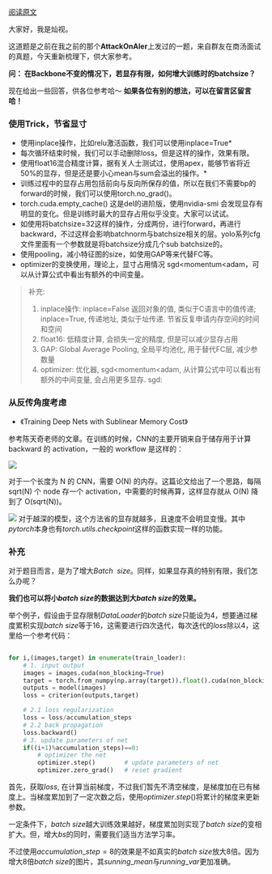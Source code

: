 
[阅读原文](https://mp.weixin.qq.com/s?__biz=MzkzNDIxMzE1NQ==&mid=2247486182&idx=1&sn=76901bb459989fb640185e7e50cb2678&chksm=c241e9aaf53660bca79cfbfe780f6f69a7813a842bc1b27ab786e657459619a76b8600067fad&scene=178&cur_album_id=1860258784426672132#rd)


大家好，我是灿视。

这道题是之前在我之前的那个**AttackOnAIer**上发过的一题，来自群友在商汤面试的真题，今天重新梳理下，供大家参考。


**问： 在Backbone不变的情况下，若显存有限，如何增大训练时的batchsize？**

现在给出一些回答，供各位参考哈～ 
**如果各位有别的想法，可以在留言区留言哈！**

### 使用Trick，节省显寸
- 使用inplace操作，比如relu激活函数，我们可以使用inplace=True*
- 每次循环结束时候，我们可以手动删除loss，但是这样的操作，效果有限。
- 使用float16混合精度计算，据有关人士测试过，使用apex，能够节省将近50%的显存，但是还是要小心mean与sum会溢出的操作。*
- 训练过程中的显存占用包括前向与反向所保存的值，所以在我们不需要bp的forward的时候，我们可以使用torch.no_grad()。
- torch.cuda.empty_cache() 这是del的进阶版，使用nvidia-smi 会发现显存有明显的变化。但是训练时最大的显存占用似乎没变。大家可以试试。
- 如使用将batchsize=32这样的操作，分成两份，进行forward，再进行backward，不过这样会影响batchnorm与batchsize相关的层。yolo系列cfg文件里面有一个参数就是将batchsize分成几个sub batchsize的。
- 使用pooling，减小特征图的size，如使用GAP等来代替FC等。
- optimizer的变换使用，理论上，显寸占用情况 sgd<momentum<adam，可以从计算公式中看出有额外的中间变量。

> 补充:
> 1. inplace操作: inplace=False 返回对象的值, 类似于C语言中的值传递; inplace=True, 传递地址, 类似于址传递. 节省反复申请内存空间的时间和空间
> 2. float16: 低精度计算, 会损失一定的精度, 但是可以减少显存占用
> 3. GAP: Global Average Pooling, 全局平均池化, 用于替代FC层, 减少参数量
> 4. optimizer: 优化器, sgd<momentum<adam, 从计算公式中可以看出有额外的中间变量, 会占用更多显存. sgd:

### 从反传角度考虑
- 《Training Deep Nets with Sublinear Memory Cost》

参考陈天奇老师的文章。在训练的时候，CNN的主要开销来自于储存用于计算 backward 的 activation，一般的 workflow 是这样的：


![](https://files.mdnice.com/user/6935/0e583c2d-9eb2-489e-b552-546fa7466636.png)

对于一个长度为 N 的 CNN，需要 O(N) 的内存。这篇论文给出了一个思路，每隔 sqrt(N) 个 node 存一个 activation，中需要的时候再算，这样显存就从 O(N) 降到了 O(sqrt(N))。


![](https://files.mdnice.com/user/6935/64ad74b7-2d3b-4724-9986-ebd96b221a12.png)
   对于越深的模型，这个方法省的显存就越多，且速度不会明显变慢。其中$pytorch$本身也有$torch.utils.checkpoint$这样的函数实现一样的功能。
   
### 补充
对于题目而言，是为了增大$Batch$  $size$。同样，如果显存真的特别有限，我们怎么办呢？

**我们也可以将小$batch$ $size$的数据达到大$batch$ $size$的效果。**

举个例子，假设由于显存限制$DataLoader$的$batch$ $size$只能设为4，想要通过梯度累积实现$batch$ $size$等于16，这需要进行四次迭代，每次迭代的$loss$除以4，这里给一个参考代码：

```python

for i,(images,target) in enumerate(train_loader):
    # 1. input output
    images = images.cuda(non_blocking=True)
    target = torch.from_numpy(np.array(target)).float().cuda(non_blocking=True)
    outputs = model(images)
    loss = criterion(outputs,target)

    # 2.1 loss regularization
    loss = loss/accumulation_steps   
    # 2.2 back propagation
    loss.backward()
    # 3. update parameters of net
    if((i+1)%accumulation_steps)==0:
        # optimizer the net
        optimizer.step()        # update parameters of net
        optimizer.zero_grad()   # reset gradient

```

首先，获取$loss$, 在计算当前梯度，不过我们暂先不清空梯度，是梯度加在已有梯度上。当梯度累加到了一定次数之后，使用$optimizer.step()$将累计的梯度来更新参数。

一定条件下，$batch$ $size$越大训练效果越好，梯度累加则实现了$batch$ $size$的变相扩大。但，增大$bs$的同时，需要我们适当方法学习率。

不过使用$accumulation\_step=8$的效果是不如真实的$batch$ $size$放大8倍。因为增大$8$倍$batch$ $size$的图片，其$sunning\_mean$与$running\_var$更加准确。




